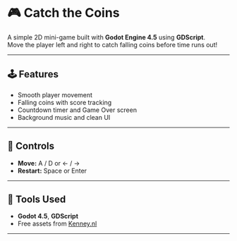 # 🎮 Catch the Coins

A simple 2D mini-game built with **Godot Engine 4.5** using **GDScript**.  
Move the player left and right to catch falling coins before time runs out!

---

## 🕹️ Features
- Smooth player movement  
- Falling coins with score tracking  
- Countdown timer and Game Over screen  
- Background music and clean UI  

---

## 🎯 Controls
- **Move:** A / D or ← / →  
- **Restart:** Space or Enter  

---

## 🧠 Tools Used
- **Godot 4.5**, **GDScript**  
- Free assets from [Kenney.nl](https://kenney.nl)

---

